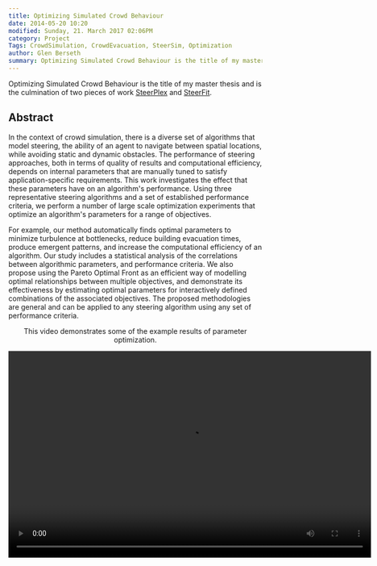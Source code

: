 ```yaml
---
title: Optimizing Simulated Crowd Behaviour	
date: 2014-05-20 10:20
modified: Sunday, 21. March 2017 02:06PM 
category: Project
Tags: CrowdSimulation, CrowdEvacuation, SteerSim, Optimization
author: Glen Berseth
summary: Optimizing Simulated Crowd Behaviour is the title of my master thesis and is the culmination of two pieces of work <a href="steerplex.html">SteerPlex</a> and <a href="steerfit.html">SteerFit</a>. 
---
```


Optimizing Simulated Crowd Behaviour is the title of my master thesis and is the culmination of two pieces of work <a href="steerplex.html">SteerPlex</a> and <a href="steerfit.html">SteerFit</a>. 

## Abstract

In the context of crowd simulation, there is a diverse set of algorithms that model steering, the ability of an agent to navigate between spatial locations, while avoiding static and dynamic obstacles. The performance of steering approaches, both in terms of quality of results and computational efficiency, depends on internal parameters that are manually tuned to satisfy application-specific requirements. This work investigates the effect that these parameters have on an algorithm's performance. Using three representative steering algorithms and a set of established performance criteria, we perform a number of large scale optimization experiments that optimize an algorithm's parameters for a range of objectives.

For example, our method automatically finds optimal parameters to minimize turbulence at bottlenecks, reduce building evacuation times, produce emergent patterns, and increase the computational efficiency of an algorithm. Our study includes a statistical analysis of the correlations between algorithmic parameters, and performance criteria. We also propose using the Pareto Optimal Front as an efficient way of modelling optimal relationships between multiple objectives, and demonstrate its effectiveness by estimating optimal parameters for interactively defined combinations of the associated objectives. The proposed methodologies are general and can be applied to any steering algorithm using any set of performance criteria.

<article style="text-align:center">
							<p>
								This video demonstrates some of the example results of parameter optimization.
							</p>
							<video width="720" height="410" controls>
							  <source type="video/mp4" src="projects/MastersThesis/Thesis-high-quality.mp4"></source>
							  <source type="video/webm" src="projects/MastersThesis/Thesis-high-quality.webm"></source>
							
							  Your browser does not support the encoded video.
							</video>
						</article>

## Files

[comment]: <> ([Bibtex](../files/bibtex/EnvironmentOpt.bib))
[Paper](///projects/MastersThesis/thesis.pdf)
[Presentation](///projects/MastersThesis/Thesis-Presentation2.pptx)
[comment]: <> ( [Code](https://github.com/FracturedPlane/EnvironmentInterface))

